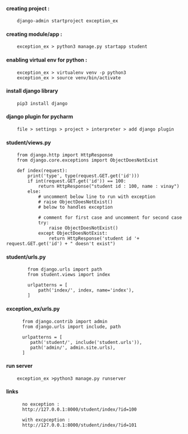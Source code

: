 #### creating project :

        django-admin startproject exception_ex


#### creating module/app :

        exception_ex > python3 manage.py startapp student


#### enabling virtual env for python :

        exception_ex > virtualenv venv -p python3
        exception_ex > source venv/bin/activate


#### install django library

        pip3 install django

#### django plugin for pycharm

        file > settings > project > interpreter > add django plugin

####  student/views.py

        from django.http import HttpResponse
        from django.core.exceptions import ObjectDoesNotExist

        def index(request):
            print('type', type(request.GET.get('id')))
            if int(request.GET.get('id')) == 100:
                return HttpResponse("student id : 100, name : vinay")
            else:
                # uncomment below line to run with exception
                # raise ObjectDoesNotExist() 
                # below to handles exception

                # comment for first case and uncomment for second case
                try:
                    raise ObjectDoesNotExist()
                except ObjectDoesNotExist:
                    return HttpResponse('student id '+ request.GET.get('id') + " doesn't exist")





#### student/urls.py

            from django.urls import path
            from student.views import index

            urlpatterns = [
                path('index/', index, name='index'),
            ]




#### exception_ex/urls.py

          from django.contrib import admin
          from django.urls import include, path

          urlpatterns = [
             path('student/', include('student.urls')),
             path('admin/', admin.site.urls),
          ]



#### run server

        exception_ex >python3 manage.py runserver


#### links

          no exception : 
          http://127.0.0.1:8000/student/index/?id=100

          with excpception : 
          http://127.0.0.1:8000/student/index/?id=101
